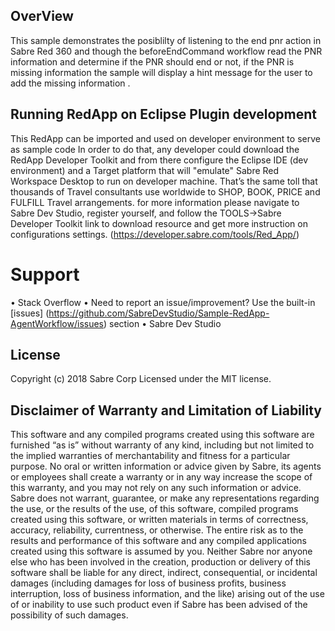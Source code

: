 ## OverView
This sample demonstrates the posiblilty of listening to the end pnr action in Sabre Red 360 and though the beforeEndCommand workflow read the PNR information and determine if the PNR should end or not, if the PNR is missing information the sample will display a hint message for the user to add the missing information . 

## Running RedApp on Eclipse Plugin development
This RedApp can be imported and used on developer environment to serve as sample code In order to do that, any developer could download the RedApp Developer Toolkit and from there configure the Eclipse IDE (dev environment) and a Target platform that will "emulate" Sabre Red Workspace Desktop to run on developer machine. That’s the same toll that thousands of Travel consultants use worldwide to SHOP, BOOK, PRICE and FULFILL Travel arrangements.
for more information please navigate to Sabre Dev Studio, register yourself, and follow the TOOLS->Sabre Developer Toolkit link to download
resource and get more instruction on configurations settings. (https://developer.sabre.com/tools/Red_App/)

# Support
•	Stack Overflow
•	Need to report an issue/improvement? Use the built-in [issues] (https://github.com/SabreDevStudio/Sample-RedApp-AgentWorkflow/issues) section
•	Sabre Dev Studio

## License
Copyright (c) 2018 Sabre Corp Licensed under the MIT license.

## Disclaimer of Warranty and Limitation of Liability
This software and any compiled programs created using this software are furnished “as is” without warranty of any kind, including but not limited to the implied warranties of merchantability and fitness for a particular purpose. No oral or written information or advice given by Sabre, its agents or employees shall create a warranty or in any way increase the scope of this warranty, and you may not rely on any such information or advice. Sabre does not warrant, guarantee, or make any representations regarding the use, or the results of the use, of this software, compiled programs created using this software, or written materials in terms of correctness, accuracy, reliability, currentness, or otherwise. The entire risk as to the results and performance of this software and any compiled applications created using this software is assumed by you. Neither Sabre nor anyone else who has been involved in the creation, production or delivery of this software shall be liable for any direct, indirect, consequential, or incidental damages (including damages for loss of business profits, business interruption, loss of business information, and the like) arising out of the use of or inability to use such product even if Sabre has been advised of the possibility of such damages.

